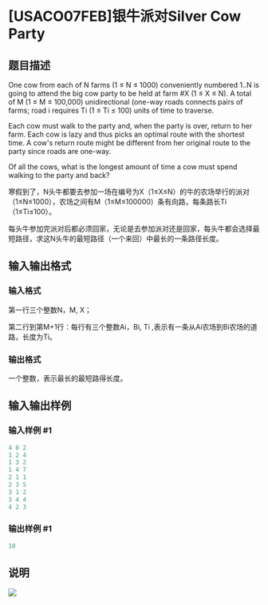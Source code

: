 # [USACO07FEB]银牛派对Silver Cow Party

## 题目描述

One cow from each of N farms (1 ≤ N ≤ 1000) conveniently numbered 1..N is going to attend the big cow party to be held at farm #X (1 ≤ X ≤ N). A total of M (1 ≤ M ≤ 100,000) unidirectional (one-way roads connects pairs of farms; road i requires Ti (1 ≤ Ti ≤ 100) units of time to traverse.

Each cow must walk to the party and, when the party is over, return to her farm. Each cow is lazy and thus picks an optimal route with the shortest time. A cow's return route might be different from her original route to the party since roads are one-way.

Of all the cows, what is the longest amount of time a cow must spend walking to the party and back?

寒假到了，N头牛都要去参加一场在编号为X（1≤X≤N）的牛的农场举行的派对（1≤N≤1000），农场之间有M（1≤M≤100000）条有向路，每条路长Ti（1≤Ti≤100）。

每头牛参加完派对后都必须回家，无论是去参加派对还是回家，每头牛都会选择最短路径，求这N头牛的最短路径（一个来回）中最长的一条路径长度。

## 输入输出格式

### 输入格式

第一行三个整数N，M, X；

第二行到第M+1行：每行有三个整数Ai，Bi, Ti ,表示有一条从Ai农场到Bi农场的道路，长度为Ti。

### 输出格式

一个整数，表示最长的最短路得长度。

## 输入输出样例

### 输入样例 #1

```cpp
4 8 2
1 2 4
1 3 2
1 4 7
2 1 1
2 3 5
3 1 2
3 4 4
4 2 3

```
### 输出样例 #1

```cpp
10
```


## 说明

![](https://cdn.luogu.com.cn/upload/pic/667.png)

